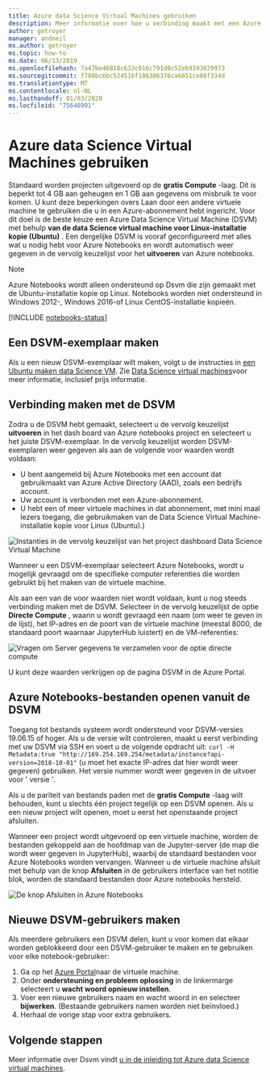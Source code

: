 ```yaml
---
title: Azure data Science Virtual Machines gebruiken
description: Meer informatie over hoe u verbinding maakt met een Azure Data Science Virtual Machine (DSVM) om de reken kracht uit te breiden die beschikbaar is voor Azure Notebooks preview.
author: getroyer
manager: andneil
ms.author: getroyer
ms.topic: how-to
ms.date: 06/13/2019
ms.openlocfilehash: 7a47be46818c633c016c791d0c52eb9393029973
ms.sourcegitcommit: f788bc6bc524516f186386376ca6651ce80f334d
ms.translationtype: MT
ms.contentlocale: nl-NL
ms.lasthandoff: 01/03/2020
ms.locfileid: "75646991"
---
```

# <a name="use-azure-data-science-virtual-machines"></a>Azure data Science Virtual Machines gebruiken

Standaard worden projecten uitgevoerd op de **gratis Compute** -laag. Dit is beperkt tot 4 GB aan geheugen en 1 GB aan gegevens om misbruik te voor komen. U kunt deze beperkingen overs Laan door een andere virtuele machine te gebruiken die u in een Azure-abonnement hebt ingericht. Voor dit doel is de beste keuze een Azure Data Science Virtual Machine (DSVM) met behulp **van de data Science virtual machine voor Linux-installatie kopie (Ubuntu)** . Een dergelijke DSVM is vooraf geconfigureerd met alles wat u nodig hebt voor Azure Notebooks en wordt automatisch weer gegeven in de vervolg keuzelijst voor het **uitvoeren** van Azure notebooks.

> [!Note]
> Azure Notebooks wordt alleen ondersteund op Dsvm die zijn gemaakt met de Ubuntu-installatie kopie op Linux. Notebooks worden niet ondersteund in Windows 2012-, Windows 2016-of Linux CentOS-installatie kopieën.

[!INCLUDE [notebooks-status](../../includes/notebooks-status.md)]

## <a name="create-a-dsvm-instance"></a>Een DSVM-exemplaar maken

Als u een nieuw DSVM-exemplaar wilt maken, volgt u de instructies in [een Ubuntu maken data Science VM](/azure/machine-learning/data-science-virtual-machine/dsvm-ubuntu-intro). Zie [Data Science virtual machines](https://azure.microsoft.com/services/virtual-machines/data-science-virtual-machines/)voor meer informatie, inclusief prijs informatie.

## <a name="connect-to-the-dsvm"></a>Verbinding maken met de DSVM

Zodra u de DSVM hebt gemaakt, selecteert u de vervolg keuzelijst **uitvoeren** in het dash board van Azure notebooks project en selecteert u het juiste DSVM-exemplaar. In de vervolg keuzelijst worden DSVM-exemplaren weer gegeven als aan de volgende voor waarden wordt voldaan:

- U bent aangemeld bij Azure Notebooks met een account dat gebruikmaakt van Azure Active Directory (AAD), zoals een bedrijfs account.
- Uw account is verbonden met een Azure-abonnement.
- U hebt een of meer virtuele machines in dat abonnement, met mini maal lezers toegang, die gebruikmaken van de Data Science Virtual Machine-installatie kopie voor Linux (Ubuntu).)

![Instanties in de vervolg keuzelijst van het project dashboard Data Science Virtual Machine](media/project-compute-tier-dsvm.png)

Wanneer u een DSVM-exemplaar selecteert Azure Notebooks, wordt u mogelijk gevraagd om de specifieke computer referenties die worden gebruikt bij het maken van de virtuele machine.

Als aan een van de voor waarden niet wordt voldaan, kunt u nog steeds verbinding maken met de DSVM. Selecteer in de vervolg keuzelijst de optie **Directe Compute** , waarin u wordt gevraagd een naam (om weer te geven in de lijst), het IP-adres en de poort van de virtuele machine (meestal 8000, de standaard poort waarnaar JupyterHub luistert) en de VM-referenties:

![Vragen om Server gegevens te verzamelen voor de optie directe compute](media/project-compute-tier-direct.png)

U kunt deze waarden verkrijgen op de pagina DSVM in de Azure Portal.

## <a name="accessing-azure-notebooks-files-from-the-dsvm"></a>Azure Notebooks-bestanden openen vanuit de DSVM

Toegang tot bestands systeem wordt ondersteund voor DSVM-versies 19.06.15 of hoger. Als u de versie wilt controleren, maakt u eerst verbinding met uw DSVM via SSH en voert u de volgende opdracht uit: `curl -H Metadata:true "http://169.254.169.254/metadata/instance?api-version=2018-10-01"` (u moet het exacte IP-adres dat hier wordt weer gegeven) gebruiken. Het versie nummer wordt weer gegeven in de uitvoer voor ' versie '.

Als u de pariteit van bestands paden met de **gratis Compute** -laag wilt behouden, kunt u slechts één project tegelijk op een DSVM openen. Als u een nieuw project wilt openen, moet u eerst het openstaande project afsluiten.

Wanneer een project wordt uitgevoerd op een virtuele machine, worden de bestanden gekoppeld aan de hoofdmap van de Jupyter-server (de map die wordt weer gegeven in JupyterHub), waarbij de standaard bestanden voor Azure Notebooks worden vervangen. Wanneer u de virtuele machine afsluit met behulp van de knop **Afsluiten** in de gebruikers interface van het notitie blok, worden de standaard bestanden door Azure notebooks hersteld.

![De knop Afsluiten in Azure Notebooks](media/shutdown.png)

## <a name="create-new-dsvm-users"></a>Nieuwe DSVM-gebruikers maken

Als meerdere gebruikers een DSVM delen, kunt u voor komen dat elkaar worden geblokkeerd door een DSVM-gebruiker te maken en te gebruiken voor elke notebook-gebruiker:

1. Ga op het [Azure Portal](https://portal.azure.com)naar de virtuele machine.
1. Onder **ondersteuning en probleem oplossing** in de linkermarge selecteert u **wacht woord opnieuw instellen**.
1. Voer een nieuwe gebruikers naam en wacht woord in en selecteer **bijwerken**. (Bestaande gebruikers namen worden niet beïnvloed.)
1. Herhaal de vorige stap voor extra gebruikers.

## <a name="next-steps"></a>Volgende stappen

Meer informatie over Dsvm vindt [u in de inleiding tot Azure data Science virtual machines](/azure/machine-learning/data-science-virtual-machine/overview).
